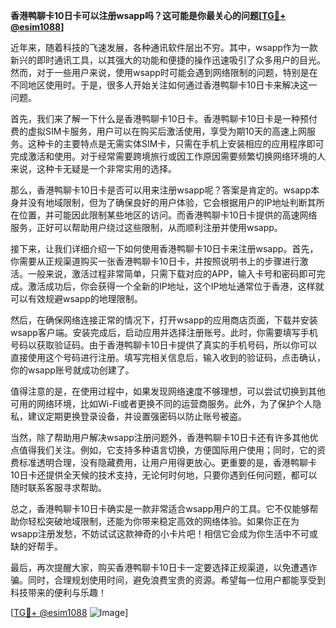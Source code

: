 **香港鸭聊卡10日卡可以注册wsapp吗？这可能是你最关心的问题[[TG💪+ @esim1088](https://t.me/s/esim1088)]**

近年来，随着科技的飞速发展，各种通讯软件层出不穷。其中，wsapp作为一款新兴的即时通讯工具，以其强大的功能和便捷的操作迅速吸引了众多用户的目光。然而，对于一些用户来说，使用wsapp时可能会遇到网络限制的问题，特别是在不同地区使用时。于是，很多人开始关注如何通过香港鸭聊卡10日卡来解决这一问题。

首先，我们来了解一下什么是香港鸭聊卡10日卡。香港鸭聊卡10日卡是一种预付费的虚拟SIM卡服务，用户可以在购买后激活使用，享受为期10天的高速上网服务。这种卡的主要特点是无需实体SIM卡，只需在手机上安装相应的应用程序即可完成激活和使用。对于经常需要跨境旅行或因工作原因需要频繁切换网络环境的人来说，这种卡无疑是一个非常实用的选择。

那么，香港鸭聊卡10日卡是否可以用来注册wsapp呢？答案是肯定的。wsapp本身并没有地域限制，但为了确保良好的用户体验，它会根据用户的IP地址判断其所在位置，并可能因此限制某些地区的访问。而香港鸭聊卡10日卡提供的高速网络服务，正好可以帮助用户绕过这些限制，从而顺利注册并使用wsapp。

接下来，让我们详细介绍一下如何使用香港鸭聊卡10日卡来注册wsapp。首先，你需要从正规渠道购买一张香港鸭聊卡10日卡，并按照说明书上的步骤进行激活。一般来说，激活过程非常简单，只需下载对应的APP，输入卡号和密码即可完成。激活成功后，你会获得一个全新的IP地址，这个IP地址通常位于香港，这样就可以有效规避wsapp的地理限制。

然后，在确保网络连接正常的情况下，打开wsapp的应用商店页面，下载并安装wsapp客户端。安装完成后，启动应用并选择注册账号。此时，你需要填写手机号码以获取验证码。由于香港鸭聊卡10日卡提供了真实的手机号码，所以你可以直接使用这个号码进行注册。填写完相关信息后，输入收到的验证码，点击确认，你的wsapp账号就成功创建了。

值得注意的是，在使用过程中，如果发现网络速度不够理想，可以尝试切换到其他可用的网络环境，比如Wi-Fi或者更换不同的运营商服务。此外，为了保护个人隐私，建议定期更换登录设备，并设置强密码以防止账号被盗。

当然，除了帮助用户解决wsapp注册问题外，香港鸭聊卡10日卡还有许多其他优点值得我们关注。例如，它支持多种语言切换，方便国际用户使用；同时，它的资费标准透明合理，没有隐藏费用，让用户用得更放心。更重要的是，香港鸭聊卡10日卡还提供全天候的技术支持，无论何时何地，只要你遇到任何问题，都可以随时联系客服寻求帮助。

总之，香港鸭聊卡10日卡确实是一款非常适合wsapp用户的工具。它不仅能够帮助你轻松突破地域限制，还能为你带来稳定高效的网络体验。如果你正在为wsapp注册发愁，不妨试试这款神奇的小卡片吧！相信它会成为你生活中不可或缺的好帮手。

最后，再次提醒大家，购买香港鸭聊卡10日卡一定要选择正规渠道，以免遭遇诈骗。同时，合理规划使用时间，避免浪费宝贵的资源。希望每一位用户都能享受到科技带来的便利与乐趣！

[[TG💪+ @esim1088](https://t.me/s/esim1088) ![Image](https://i.postimg.cc/4NQfJmqS/Snipaste-2025-05-13-00-14-12.png)]